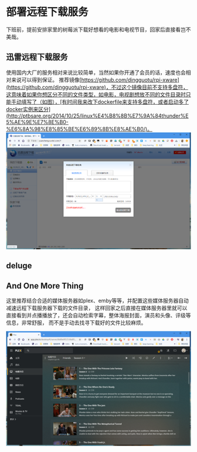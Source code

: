 # 部署远程下载服务
下班前，提前安排家里的树莓派下载好想看的电影和电视节目，回家后直接看岂不美哉。

## 迅雷远程下载服务
使用国内大厂的服务相对来说比较简单，当然如果你开通了会员的话，速度也会相对来说可以得到保证。
推荐镜像[https://github.com/dingguotu/rpi-xware](https://github.com/dingguotu/rpi-xware)，不过这个镜像目前不支持多盘符，这意味着如果你想区分不同的文件类型，如电影，电视剧想放不同的文件目录时只能手动填写了（如图），[有时间我来改下dockerfile来支持多盘符，或者启动多了docker实例来区分](http://ptbsare.org/2014/10/25/linux%E4%B8%8B%E7%9A%84thunder%E5%AE%9E%E7%8E%B0-%E6%8A%98%E8%85%BE%E6%89%8B%E8%AE%B0/)。
![xunlei remote download](https://raw.githubusercontent.com/latel/raspberrypi-log/master/xunlei-remote.png)

## deluge

## And One More Thing
这里推荐结合合适的媒体服务器如plex、emby等等，并配置这些媒体服务器自动减速远程下载服务器下载的文件目录，
这样回家之后直接在媒体服务器里就可以直接看到并点播播放了，还会自动检索字幕，整体海报封面，演员和头像、评级等信息，非常舒服，
而不是手动去找寻下载好的文件比较麻烦。

![plex](https://raw.githubusercontent.com/latel/raspberrypi-log/master/plex.png)
